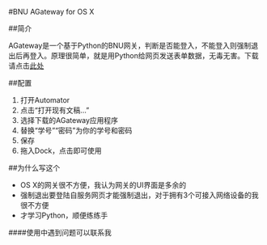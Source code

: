 #BNU AGateway for OS X

##简介

AGateway是一个基于Python的BNU网关，判断是否能登入，不能登入则强制退出后再登入。原理很简单，就是用Python给网页发送表单数据，无毒无害。下载请点击[此处](https://github.com/ilikemeat/BNU_Gateway/releases)

##配置

1. 打开Automator
2. 点击“打开现有文稿...”
3. 选择下载的AGateway应用程序
4. 替换“学号”“密码”为你的学号和密码
5. 保存
6. 拖入Dock，点击即可使用

##为什么写这个
* OS X的网关很不方便，我认为网关的UI界面是多余的
* 强制退出要登陆自服务网页才能强制退出，对于拥有3个可接入网络设备的我很不方便
* 才学习Python，顺便练练手


####使用中遇到问题可以联系我
